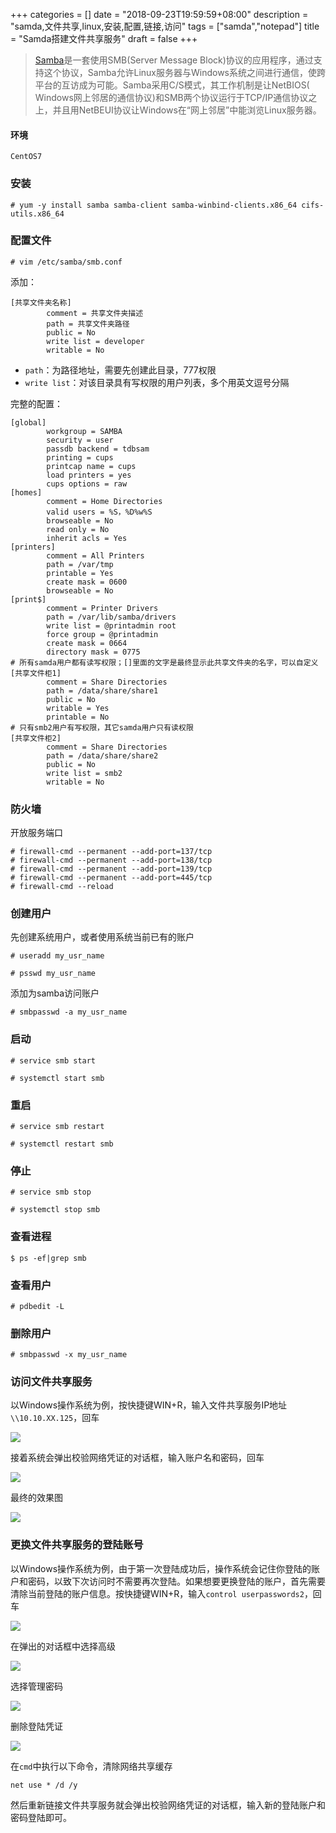 +++
categories = []
date = "2018-09-23T19:59:59+08:00"
description = "samda,文件共享,linux,安装,配置,链接,访问"
tags = ["samda","notepad"]
title = "Samda搭建文件共享服务"
draft = false
+++

> [Samba](https://www.samba.org)是一套使用SMB(Server Message Block)协议的应用程序，通过支持这个协议，Samba允许Linux服务器与Windows系统之间进行通信，使跨平台的互访成为可能。Samba采用C/S模式，其工作机制是让NetBIOS( Windows网上邻居的通信协议)和SMB两个协议运行于TCP/IP通信协议之上，并且用NetBEUI协议让Windows在“网上邻居”中能浏览Linux服务器。

<!--more-->

#### 环境

`CentOS7`

### 安装

```
# yum -y install samba samba-client samba-winbind-clients.x86_64 cifs-utils.x86_64
```

### 配置文件

```
# vim /etc/samba/smb.conf
```

添加：

```
[共享文件夹名称]
        comment = 共享文件夹描述
        path = 共享文件夹路径
        public = No
        write list = developer
        writable = No
```

* `path`：为路径地址，需要先创建此目录，777权限
* `write list`：对该目录具有写权限的用户列表，多个用英文逗号分隔

完整的配置：

```
[global]
        workgroup = SAMBA
        security = user
        passdb backend = tdbsam
        printing = cups
        printcap name = cups
        load printers = yes
        cups options = raw
[homes]
        comment = Home Directories
        valid users = %S，%D%w%S
        browseable = No
        read only = No
        inherit acls = Yes
[printers]
        comment = All Printers
        path = /var/tmp
        printable = Yes
        create mask = 0600
        browseable = No
[print$]
        comment = Printer Drivers
        path = /var/lib/samba/drivers
        write list = @printadmin root
        force group = @printadmin
        create mask = 0664
        directory mask = 0775
# 所有samda用户都有读写权限；[]里面的文字是最终显示此共享文件夹的名字，可以自定义
[共享文件柜1]
        comment = Share Directories
        path = /data/share/share1
        public = No
        writable = Yes
        printable = No
# 只有smb2用户有写权限，其它samda用户只有读权限
[共享文件柜2]
        comment = Share Directories
        path = /data/share/share2
        public = No
        write list = smb2
        writable = No
```

### 防火墙

开放服务端口

```
# firewall-cmd --permanent --add-port=137/tcp
# firewall-cmd --permanent --add-port=138/tcp
# firewall-cmd --permanent --add-port=139/tcp
# firewall-cmd --permanent --add-port=445/tcp
# firewall-cmd --reload
```

### 创建用户

先创建系统用户，或者使用系统当前已有的账户

```
# useradd my_usr_name
```

```
# psswd my_usr_name
```

添加为samba访问账户

```
# smbpasswd -a my_usr_name
```

### 启动

```
# service smb start
```

```
# systemctl start smb
```

### 重启

```
# service smb restart
```

```
# systemctl restart smb
```

### 停止

```
# service smb stop
```

```
# systemctl stop smb
```

### 查看进程

```
$ ps -ef|grep smb
```

### 查看用户

```
# pdbedit -L
```

### 删除用户

```
# smbpasswd -x my_usr_name
```

### 访问文件共享服务

以Windows操作系统为例，按快捷键WIN+R，输入文件共享服务IP地址`\\10.10.XX.125`，回车

![](https://raw.githubusercontent.com/fanlychie/mdimg/master/samba_cmd.png)

接着系统会弹出校验网络凭证的对话框，输入账户名和密码，回车

![](https://raw.githubusercontent.com/fanlychie/mdimg/master/samba_passwd.png)

最终的效果图

![](https://raw.githubusercontent.com/fanlychie/mdimg/master/samba_preview.png)

### 更换文件共享服务的登陆账号

以Windows操作系统为例，由于第一次登陆成功后，操作系统会记住你登陆的账户和密码，以致下次访问时不需要再次登陆。如果想要更换登陆的账户，首先需要清除当前登陆的账户信息。按快捷键WIN+R，输入`control userpasswords2`，回车

![](https://raw.githubusercontent.com/fanlychie/mdimg/master/samba_upasswd.png)

在弹出的对话框中选择高级

<span>![](https://raw.githubusercontent.com/fanlychie/mdimg/master/samba_update1.png)</span>

选择管理密码

<span>![](https://raw.githubusercontent.com/fanlychie/mdimg/master/samba_update2.png)</span>

删除登陆凭证

![](https://raw.githubusercontent.com/fanlychie/mdimg/master/samba_update3.png)

在`cmd`中执行以下命令，清除网络共享缓存

```
net use * /d /y
```

然后重新链接文件共享服务就会弹出校验网络凭证的对话框，输入新的登陆账户和密码登陆即可。